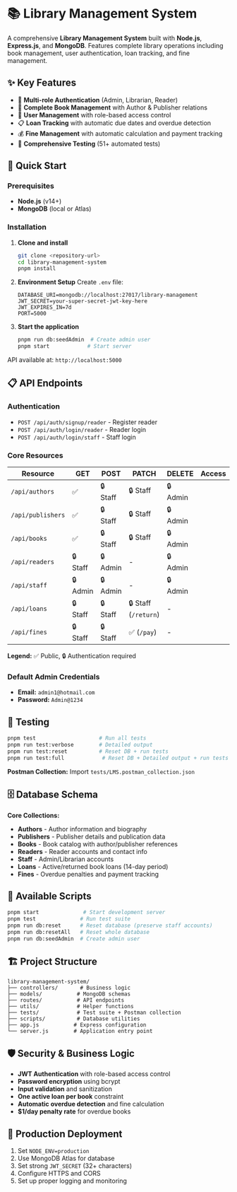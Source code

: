 # 📚 Library Management System

A comprehensive **Library Management System** built with **Node.js**, **Express.js**, and **MongoDB**. Features complete library operations including book management, user authentication, loan tracking, and fine management.

## ✨ Key Features

- 🔐 **Multi-role Authentication** (Admin, Librarian, Reader)
- 📖 **Complete Book Management** with Author & Publisher relations
- 👥 **User Management** with role-based access control
- 📋 **Loan Tracking** with automatic due dates and overdue detection
- 💰 **Fine Management** with automatic calculation and payment tracking
- 🧪 **Comprehensive Testing** (51+ automated tests)

## 🚀 Quick Start

### Prerequisites

- **Node.js** (v14+)
- **MongoDB** (local or Atlas)

### Installation

1. **Clone and install**

   ```bash
   git clone <repository-url>
   cd library-management-system
   pnpm install
   ```

2. **Environment Setup**
   Create `.env` file:

   ```env
   DATABASE_URI=mongodb://localhost:27017/library-management
   JWT_SECRET=your-super-secret-jwt-key-here
   JWT_EXPIRES_IN=7d
   PORT=5000
   ```

3. **Start the application**
   ```bash
   pnpm run db:seedAdmin  # Create admin user
   pnpm start            # Start server
   ```

API available at: `http://localhost:5000`

## 📋 API Endpoints

### Authentication

- `POST /api/auth/signup/reader` - Register reader
- `POST /api/auth/login/reader` - Reader login
- `POST /api/auth/login/staff` - Staff login

### Core Resources

| Resource          | GET      | POST     | PATCH     | DELETE   | Access |
| ----------------- | -------- | -------- | --------- | -------- | ------ |
| `/api/authors`    | ✅       | 🔒 Staff | 🔒 Staff  | 🔒 Admin |
| `/api/publishers` | ✅       | 🔒 Staff | 🔒 Staff  | 🔒 Admin |
| `/api/books`      | ✅       | 🔒 Staff | 🔒 Staff  | 🔒 Admin |
| `/api/readers`    | 🔒 Staff | 🔒 Admin | -         | 🔒 Admin |
| `/api/staff`      | 🔒 Admin | 🔒 Admin | -         | 🔒 Admin |
| `/api/loans`      | 🔒 Staff | 🔒 Staff | 🔒 Staff (`/return`) | -        |
| `/api/fines`      | 🔒 Staff | 🔒 Staff | ✅ (`/pay`)  | -        |

**Legend:** ✅ Public, 🔒 Authentication required

### Default Admin Credentials

- **Email:** `admin1@hotmail.com`
- **Password:** `Admin@1234`

## 🧪 Testing

```bash
pnpm test                    # Run all tests
pnpm run test:verbose        # Detailed output
pnpm run test:reset          # Reset DB + run tests
pnpm run test:full            # Reset DB + Detailed output + run tests
```

**Postman Collection:** Import `tests/LMS.postman_collection.json`

## 🗄️ Database Schema

**Core Collections:**

- **Authors** - Author information and biography
- **Publishers** - Publisher details and publication data
- **Books** - Book catalog with author/publisher references
- **Readers** - Reader accounts and contact info
- **Staff** - Admin/Librarian accounts
- **Loans** - Active/returned book loans (14-day period)
- **Fines** - Overdue penalties and payment tracking

## 🔧 Available Scripts

```bash
pnpm start              # Start development server
pnpm test              # Run test suite
pnpm run db:reset      # Reset database (preserve staff accounts)
pnpm run db:resetAll   # Reset whole database
pnpm run db:seedAdmin  # Create admin user
```

## 🏗️ Project Structure

```
library-management-system/
├── controllers/       # Business logic
├── models/           # MongoDB schemas
├── routes/           # API endpoints
├── utils/            # Helper functions
├── tests/            # Test suite + Postman collection
├── scripts/          # Database utilities
├── app.js           # Express configuration
└── server.js        # Application entry point
```

## 🛡️ Security & Business Logic

- **JWT Authentication** with role-based access control
- **Password encryption** using bcrypt
- **Input validation** and sanitization
- **One active loan per book** constraint
- **Automatic overdue detection** and fine calculation
- **$1/day penalty rate** for overdue books

## 🚀 Production Deployment

1. Set `NODE_ENV=production`
2. Use MongoDB Atlas for database
3. Set strong `JWT_SECRET` (32+ characters)
4. Configure HTTPS and CORS
5. Set up proper logging and monitoring
